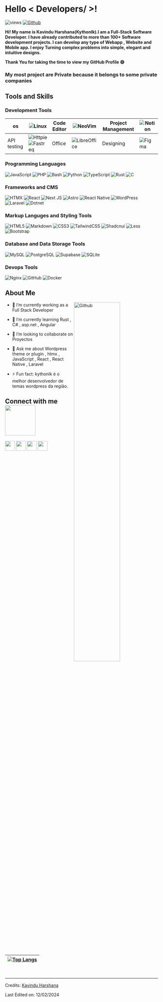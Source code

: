 # Hello < Developers/ >!

![views](https://komarev.com/ghpvc/?username=kythonlk)
[![Github](https://img.shields.io/github/followers/Kythonlk?label=Follow&style=social)](https://github.com/Kythonlk)

**Hi! My name is Kavindu Harshana(Kythonlk).I am a Full-Stack Software Developer. I have already contributed to more than 100+ Software development projects. I can develop any type of Webapp , Website and Mobile app.
I enjoy Turning complex problems into simple, elegant and intuitive designs.**

**Thank You for taking the time to view my GitHub Profile :smile:**


### My most project are Private because it belongs to some private companies
## Tools and Skills

### Development Tools

| os | ![Linux](https://img.shields.io/badge/Debian_(Linux)-A81D33?style=for-the-badge&logo=debian&logoColor=white) | Code Editor | ![NeoVim](https://img.shields.io/badge/neovim-105ba2.svg?style=for-the-badge&logo=neovim&logoColor=green) | Project Management | ![Notion](https://img.shields.io/badge/Notion-%23000000.svg?style=for-the-badge&logo=notion&logoColor=white) 
| --- | --- | --- | --- | --- | --- |
| API testing | ![Httpie](https://img.shields.io/badge/Httpie-73dc8c?style=for-the-badge&logo=httpie&logoColor=white) ![Fastreq](https://img.shields.io/badge/FASTREQ-000?style=for-the-badge) | Office | ![LibreOffice](https://img.shields.io/badge/LibreOffice-%2318A303?style=for-the-badge&logo=LibreOffice&logoColor=white) | Designing | ![Figma](https://img.shields.io/badge/Figma-F24E1E?style=for-the-badge&logo=figma&logoColor=white)|


### Programming Languages

![JavaScript](https://img.shields.io/badge/javascript-%23323330.svg?style=for-the-badge&logo=javascript&logoColor=%23F7DF1E)
![PHP](https://img.shields.io/badge/php-%23777BB4.svg?style=for-the-badge&logo=php&logoColor=white)
![Bash](https://img.shields.io/badge/Bash-000.svg?style=for-the-badge&logo=gnubash&logoColor=white)
![Python](https://img.shields.io/badge/python-3670A0?style=for-the-badge&logo=python&logoColor=ffdd54)
![TypeScript](https://img.shields.io/badge/TypeScript-007ACC?style=for-the-badge&logo=typescript&logoColor=white)
![Rust](https://img.shields.io/badge/Rust-000000?style=for-the-badge&logo=rust&logoColor=white)
![C](https://img.shields.io/badge/c-%2300599C.svg?style=for-the-badge&logo=c&logoColor=white)


### Frameworks and CMS

![HTMX](https://img.shields.io/badge/HTMX-3366CC.svg?style=for-the-badge&logo=htmx&logoColor=%2361DAFB)
![React](https://img.shields.io/badge/react-%2320232a.svg?style=for-the-badge&logo=react&logoColor=%2361DAFB)
![Next JS](https://img.shields.io/badge/Next-black?style=for-the-badge&logo=next.js&logoColor=white)
![Astro](https://img.shields.io/badge/Astro-blue?logo=astro&logoColor=fff&style=for-the-badge)
![React Native](https://img.shields.io/badge/React_Native-20232A?style=for-the-badge&logo=react&logoColor=61DAFB)
![WordPress](https://img.shields.io/badge/WordPress_(Plugin,Theme)-%23117AC9.svg?style=for-the-badge&logo=WordPress&logoColor=white)
![Laravel](https://img.shields.io/badge/Laravel-FF2D20?style=for-the-badge&logo=laravel&logoColor=white)
![Dotnet](https://img.shields.io/badge/.NET-5C2D91?style=for-the-badge&logo=.net&logoColor=white)

### Markup Languges and Styling Tools 

![HTML5](https://img.shields.io/badge/html5-%23E34F26.svg?style=for-the-badge&logo=html5&logoColor=white)
![Markdown](https://img.shields.io/badge/Markdown-000?style=for-the-badge&logo=markdown)
![CSS3](https://img.shields.io/badge/css3-%231572B6.svg?style=for-the-badge&logo=css3&logoColor=white)
![TailwindCSS](https://img.shields.io/badge/tailwindcss-%2338B2AC.svg?style=for-the-badge&logo=tailwind-css&logoColor=white)
![Shadcnui](https://img.shields.io/badge/-Shadcnui-%230170FE?style=for-the-badge&logo=shadcnui&logoColor=white)
![Less](https://img.shields.io/badge/less-2B4C80?style=for-the-badge&logo=less&logoColor=white)
![Bootstrap](https://img.shields.io/badge/bootstrap-%23563D7C.svg?style=for-the-badge&logo=bootstrap&logoColor=white)

### Database and Data Storage Tools

![MySQL](https://img.shields.io/badge/MySQL-00000F?style=for-the-badge&logo=mysql&logoColor=white)
![PostgreSQL](https://img.shields.io/badge/PostgreSQL-316192?style=for-the-badge&logo=postgresql&logoColor=white)
![Supabase](https://img.shields.io/badge/Supabase-181818?style=for-the-badge&logo=supabase&logoColor=white)
![SQLite](https://img.shields.io/badge/SQLite-07405E?style=for-the-badge&logo=sqlite&logoColor=white)

### Devops Tools

![Nginx](https://img.shields.io/badge/nginx-%23009639.svg?style=for-the-badge&logo=nginx&logoColor=white)
![GitHub](https://img.shields.io/badge/github-%23121011.svg?style=for-the-badge&logo=github&logoColor=white)
![Docker](https://img.shields.io/badge/docker-%230db7ed.svg?style=for-the-badge&logo=docker&logoColor=white)

## About Me

<img width="55%" align="right" alt="Github" src="https://raw.githubusercontent.com/onimur/.github/master/.resources/git-header.svg" />

- 🔭 I’m currently working as a Full Stack Developer
  
- 🌱 I’m currently learning Rust , C# , asp.net , Angular
  
- 👯 I’m looking to collaborate on Proyectos
  
- 💬 Ask me about Wordpress theme or plugin , htmx , JavaScript , React , React Native , Laravel
  
- ⚡ Fun fact: kythonlk é o melhor desenvolvedor de temas wordpress da região.




<h2> Connect with me <img src='https://raw.githubusercontent.com/ShahriarShafin/ShahriarShafin/main/Assets/handshake.gif' width="100px"> </h2>
<a href = 'https://www.linkedin.com/in/kythonlk'> <img width = '32px' align= 'center' src="https://raw.githubusercontent.com/rahulbanerjee26/githubAboutMeGenerator/main/icons/linked-in-alt.svg"/></a> 
<a href = 'https://www.twitter.com/kythonlk'> <img width = '32px' align= 'center' src="https://raw.githubusercontent.com/rahulbanerjee26/githubAboutMeGenerator/main/icons/twitter.svg"/></a> 
<a href = 'https://kythonlk.com/blog/'> <img width = '32px' align= 'center' src="https://raw.githubusercontent.com/rahulbanerjee26/githubAboutMeGenerator/main/icons/medium.svg"/></a> 
<a href = 'https://kythonlk.com'> <img width = '32px' align= 'center' src="https://raw.githubusercontent.com/rahulbanerjee26/githubAboutMeGenerator/main/icons/portfolio.png"/></a> 
<br>
<br>
<br>
  
| [![Top Langs](https://github-readme-stats.vercel.app/api/top-langs/?username=kythonlk&langs_count=19)](https://github.com/anuraghazra/github-readme-stats)|
| --- |

<br>


-----
Credits: [Kavindu Harshana](https://kythonlk.com)

Last Edited on: 12/02/2024
